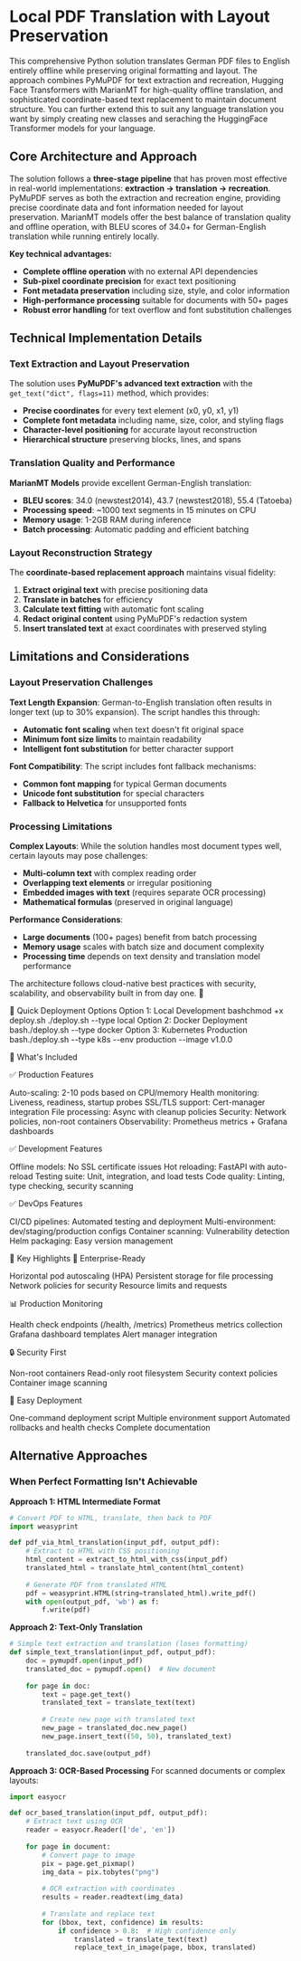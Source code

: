 # Local PDF Translation with Layout Preservation

This comprehensive Python solution translates German PDF files to English entirely offline while preserving original formatting and layout. The approach combines PyMuPDF for text extraction and recreation, Hugging Face Transformers with MarianMT for high-quality offline translation, and sophisticated coordinate-based text replacement to maintain document structure. You can further extend this to suit any language translation you want by simply creating new classes and seraching the HuggingFace Transformer models for your language. 

## Core Architecture and Approach

The solution follows a **three-stage pipeline** that has proven most effective in real-world implementations: **extraction → translation → recreation**. PyMuPDF serves as both the extraction and recreation engine, providing precise coordinate data and font information needed for layout preservation. MarianMT models offer the best balance of translation quality and offline operation, with BLEU scores of 34.0+ for German-English translation while running entirely locally.

**Key technical advantages:**
- **Complete offline operation** with no external API dependencies
- **Sub-pixel coordinate precision** for exact text positioning
- **Font metadata preservation** including size, style, and color information
- **High-performance processing** suitable for documents with 50+ pages
- **Robust error handling** for text overflow and font substitution challenges

## Technical Implementation Details

### Text Extraction and Layout Preservation

The solution uses **PyMuPDF's advanced text extraction** with the `get_text("dict", flags=11)` method, which provides:
- **Precise coordinates** for every text element (x0, y0, x1, y1)
- **Complete font metadata** including name, size, color, and styling flags
- **Character-level positioning** for accurate layout reconstruction
- **Hierarchical structure** preserving blocks, lines, and spans

### Translation Quality and Performance

**MarianMT Models** provide excellent German-English translation:
- **BLEU scores**: 34.0 (newstest2014), 43.7 (newstest2018), 55.4 (Tatoeba)
- **Processing speed**: ~1000 text segments in 15 minutes on CPU
- **Memory usage**: 1-2GB RAM during inference
- **Batch processing**: Automatic padding and efficient batching

### Layout Reconstruction Strategy

The **coordinate-based replacement approach** maintains visual fidelity:
1. **Extract original text** with precise positioning data
2. **Translate in batches** for efficiency
3. **Calculate text fitting** with automatic font scaling
4. **Redact original content** using PyMuPDF's redaction system
5. **Insert translated text** at exact coordinates with preserved styling

## Limitations and Considerations

### Layout Preservation Challenges

**Text Length Expansion**: German-to-English translation often results in longer text (up to 30% expansion). The script handles this through:
- **Automatic font scaling** when text doesn't fit original space
- **Minimum font size limits** to maintain readability
- **Intelligent font substitution** for better character support

**Font Compatibility**: The script includes font fallback mechanisms:
- **Common font mapping** for typical German documents
- **Unicode font substitution** for special characters
- **Fallback to Helvetica** for unsupported fonts

### Processing Limitations

**Complex Layouts**: While the solution handles most document types well, certain layouts may pose challenges:
- **Multi-column text** with complex reading order
- **Overlapping text elements** or irregular positioning
- **Embedded images with text** (requires separate OCR processing)
- **Mathematical formulas** (preserved in original language)

**Performance Considerations**:
- **Large documents** (100+ pages) benefit from batch processing
- **Memory usage** scales with batch size and document complexity
- **Processing time** depends on text density and translation model performance



The architecture follows cloud-native best practices with security, scalability, and observability built in from day one. 🎯

🚀 Quick Deployment Options
Option 1: Local Development
bashchmod +x deploy.sh
./deploy.sh --type local
Option 2: Docker Deployment
bash./deploy.sh --type docker
Option 3: Kubernetes Production
bash./deploy.sh --type k8s --env production --image v1.0.0


🎯 What's Included

✅ Production Features

Auto-scaling: 2-10 pods based on CPU/memory
Health monitoring: Liveness, readiness, startup probes
SSL/TLS support: Cert-manager integration
File processing: Async with cleanup policies
Security: Network policies, non-root containers
Observability: Prometheus metrics + Grafana dashboards

✅ Development Features

Offline models: No SSL certificate issues
Hot reloading: FastAPI with auto-reload
Testing suite: Unit, integration, and load tests
Code quality: Linting, type checking, security scanning

✅ DevOps Features

CI/CD pipelines: Automated testing and deployment
Multi-environment: dev/staging/production configs
Container scanning: Vulnerability detection
Helm packaging: Easy version management

🌟 Key Highlights
🔧 Enterprise-Ready

Horizontal pod autoscaling (HPA)
Persistent storage for file processing
Network policies for security
Resource limits and requests

📊 Production Monitoring

Health check endpoints (/health, /metrics)
Prometheus metrics collection
Grafana dashboard templates
Alert manager integration

🔒 Security First

Non-root containers
Read-only root filesystem
Security context policies
Container image scanning

🚀 Easy Deployment

One-command deployment script
Multiple environment support
Automated rollbacks and health checks
Complete documentation


## Alternative Approaches

### When Perfect Formatting Isn't Achievable

**Approach 1: HTML Intermediate Format**
```python
# Convert PDF to HTML, translate, then back to PDF
import weasyprint

def pdf_via_html_translation(input_pdf, output_pdf):
    # Extract to HTML with CSS positioning
    html_content = extract_to_html_with_css(input_pdf)
    translated_html = translate_html_content(html_content)
    
    # Generate PDF from translated HTML
    pdf = weasyprint.HTML(string=translated_html).write_pdf()
    with open(output_pdf, 'wb') as f:
        f.write(pdf)
```

**Approach 2: Text-Only Translation**
```python
# Simple text extraction and translation (loses formatting)
def simple_text_translation(input_pdf, output_pdf):
    doc = pymupdf.open(input_pdf)
    translated_doc = pymupdf.open()  # New document
    
    for page in doc:
        text = page.get_text()
        translated_text = translate_text(text)
        
        # Create new page with translated text
        new_page = translated_doc.new_page()
        new_page.insert_text((50, 50), translated_text)
    
    translated_doc.save(output_pdf)
```

**Approach 3: OCR-Based Processing**
For scanned documents or complex layouts:
```python
import easyocr

def ocr_based_translation(input_pdf, output_pdf):
    # Extract text using OCR
    reader = easyocr.Reader(['de', 'en'])
    
    for page in document:
        # Convert page to image
        pix = page.get_pixmap()
        img_data = pix.tobytes("png")
        
        # OCR extraction with coordinates
        results = reader.readtext(img_data)
        
        # Translate and replace text
        for (bbox, text, confidence) in results:
            if confidence > 0.8:  # High confidence only
                translated = translate_text(text)
                replace_text_in_image(page, bbox, translated)
```
